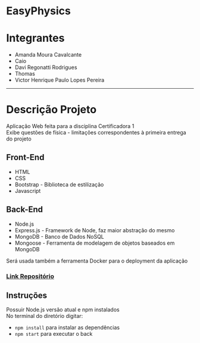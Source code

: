 # EasyPhysics

# Integrantes

- Amanda Moura Cavalcante
- Caio
- Davi Regonatti Rodrigues
- Thomas
- Victor Henrique Paulo Lopes Pereira

---

# Descrição Projeto

Aplicação Web feita para a disciplina Certificadora 1 <br>
Exibe questões de física - limitações correspondentes à primeira entrega do projeto

## Front-End

- HTML
- CSS
- Bootstrap - Biblioteca de estilização
- Javascript

## Back-End

- Node.js
- Express.js - Framework de Node, faz maior abstração do mesmo
- MongoDB - Banco de Dados NoSQL
- Mongoose - Ferramenta de modelagem de objetos baseados em MongoDB

Será usada também a ferramenta Docker para o deployment da aplicação

### [Link Repositório](https://github.com/Davison003/EasyPhysics)

## Instruções

Possuir Node.js versão atual e npm instalados <br>
No terminal do diretório digitar: 
+ ```npm install``` para instalar as dependências
+ ```npm start``` para executar o back
